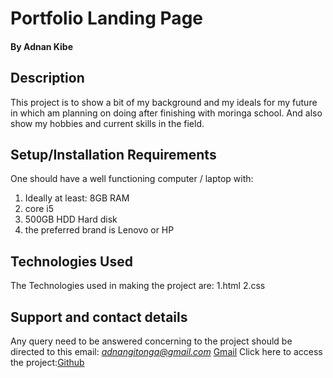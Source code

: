 # Portfolio Landing Page

#### By Adnan Kibe
## Description
This project is to show a bit of my background and my ideals for my future in which am planning on doing after finishing with moringa school. And also show my hobbies and current skills in the field.
## Setup/Installation Requirements
One should have a well functioning computer / laptop with:
1. Ideally at least: 8GB RAM
2. core i5
3. 500GB HDD Hard disk
4. the preferred brand is Lenovo or HP
## Technologies Used
The Technologies used in making the project are:
1.html
2.css
## Support and contact details
Any query need to be answered concerning to the project should be directed to this email: *adnangitonga@gmail.com* [Gmail](https://www.gmail.com)
Click here to access the project:[Github](https://github.com/AdnanK1/Website.git)
